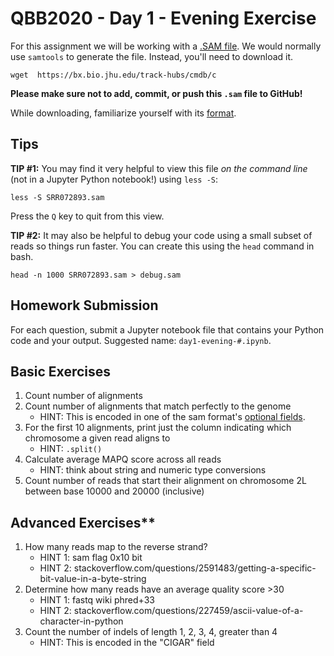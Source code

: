# QBB2020 - Day 1 - Evening Exercise

For this assignment we will be working with a [.SAM file](https://samtools.github.io/hts-specs/SAMv1.pdf). We would normally use `samtools` to generate the file. Instead, you'll need to download it.

```
wget  https://bx.bio.jhu.edu/track-hubs/cmdb/c
```

**Please make sure not to add, commit, or push this `.sam` file to GitHub!**

While downloading, familiarize yourself with its [format](https://samtools.github.io/hts-specs/SAMv1.pdf).

## Tips

**TIP #1:** You may find it very helpful to view this file *on the command line* (not in a Jupyter Python notebook!) using `less -S`:

```
less -S SRR072893.sam
```

Press the `Q` key to quit from this view.

<!-- ```shell
/Users/cmdb/qbb2020-answers/day1-evening/ $ samtools view /Users/cmdb/data/results/SRR072893.bam > SRR072893.sam
``` -->

**TIP #2:** It may also be helpful to debug your code using a small subset of reads so things run faster. You can create this using the `head` command in bash.

```shell
head -n 1000 SRR072893.sam > debug.sam
```

## Homework Submission

For each question, submit a Jupyter notebook file that contains your Python code and your output. Suggested name: `day1-evening-#.ipynb`.

## Basic Exercises

1. Count number of alignments
2. Count number of alignments that match perfectly to the genome
    - HINT: This is encoded in one of the sam format's [optional fields](https://samtools.github.io/hts-specs/SAMtags.pdf).
3. For the first 10 alignments, print just the column indicating which chromosome a given read aligns to
    - HINT: `.split()`
4. Calculate average MAPQ score across all reads
    - HINT: think about string and numeric type conversions
5. Count number of reads that start their alignment on chromosome 2L between base 10000 and 20000 (inclusive)

## Advanced Exercises**

1. How many reads map to the reverse strand?
    - HINT 1: sam flag 0x10 bit
    - HINT 2: stackoverflow.com/questions/2591483/getting-a-specific-bit-value-in-a-byte-string
2. Determine how many reads have an average quality score >30
    - HINT 1: fastq wiki phred+33
    - HINT 2: stackoverflow.com/questions/227459/ascii-value-of-a-character-in-python
3. Count the number of indels of length 1, 2, 3, 4, greater than 4
    - HINT: This is encoded in the "CIGAR" field
